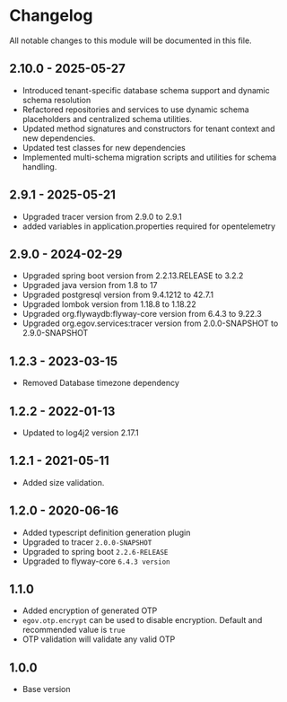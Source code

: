 # Changelog
All notable changes to this module will be documented in this file.

## 2.10.0 - 2025-05-27
- Introduced tenant-specific database schema support and dynamic schema resolution
- Refactored repositories and services to use dynamic schema placeholders and centralized schema utilities.
- Updated method signatures and constructors for tenant context and new dependencies.
- Updated test classes for new dependencies 
- Implemented multi-schema migration scripts and utilities for schema handling.

## 2.9.1 - 2025-05-21
- Upgraded tracer version from 2.9.0 to 2.9.1
- added variables in application.properties required for opentelemetry

## 2.9.0 - 2024-02-29
- Upgraded spring boot version from 2.2.13.RELEASE to 3.2.2
- Upgraded java version from 1.8 to 17
- Upgraded postgresql version from 9.4.1212 to 42.7.1
- Upgraded lombok version from 1.18.8 to 1.18.22
- Upgraded org.flywaydb:flyway-core version from 6.4.3 to 9.22.3
- Upgraded org.egov.services:tracer version from 2.0.0-SNAPSHOT to 2.9.0-SNAPSHOT

## 1.2.3 - 2023-03-15
- Removed Database timezone dependency

## 1.2.2 - 2022-01-13
- Updated to log4j2 version 2.17.1

## 1.2.1 - 2021-05-11

- Added size validation.

## 1.2.0 - 2020-06-16

- Added typescript definition generation plugin
- Upgraded to tracer `2.0.0-SNAPSHOT`
- Upgraded to spring boot `2.2.6-RELEASE`
- Upgraded to flyway-core `6.4.3 version`

## 1.1.0

- Added encryption of generated OTP
- `egov.otp.encrypt` can be used to disable encryption. Default and recommended value is `true`
- OTP validation will validate any valid OTP

## 1.0.0

- Base version
